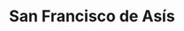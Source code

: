 ---
title: "San Francisco de Asís"
url: /santiago-de-veraguas/san-francisco-de-asis/
shop: sastre
---